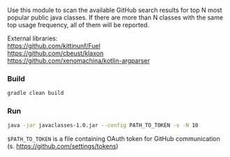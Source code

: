 Use this module to scan the available GitHub search results for top N most popular public java classes.
If there are more than N classes with the same top usage frequency, all of them will be reported.

External libraries: <br>
https://github.com/kittinunf/Fuel <br>
https://github.com/cbeust/klaxon <br>
https://github.com/xenomachina/kotlin-argparser <br>

### Build
```bash
gradle clean build
```

### Run 
```bash
java -jar javaclasses-1.0.jar --config PATH_TO_TOKEN -v -N 10
```
```$PATH_TO_TOKEN```
is a file containing OAuth token for GitHub communication (s. https://github.com/settings/tokens)
